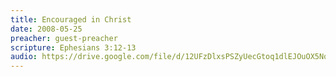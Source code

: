 ```yaml
---
title: Encouraged in Christ
date: 2008-05-25
preacher: guest-preacher
scripture: Ephesians 3:12-13
audio: https://drive.google.com/file/d/12UFzDlxsPSZyUecGtoq1dlEJOuOX5NqY/view
---
```


